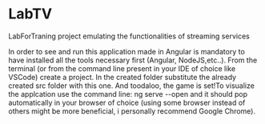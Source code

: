 # LabTV
LabForTraning project emulating the functionalities of streaming services


In order to see and run this application made in Angular is mandatory to have installed all the tools necessary first (Angular, NodeJS,etc..).
From the terminal (or from the command line present in your IDE of choice like VSCode) create a project.
In the created folder substitute the already created src folder with this one.
And toodaloo, the game is set!To visualize the applcation use the command line: ng serve --open 
and it should pop automatically in your browser of choice 
(using some browser instead of others might be more beneficial, i personally recommend Google Chrome).



